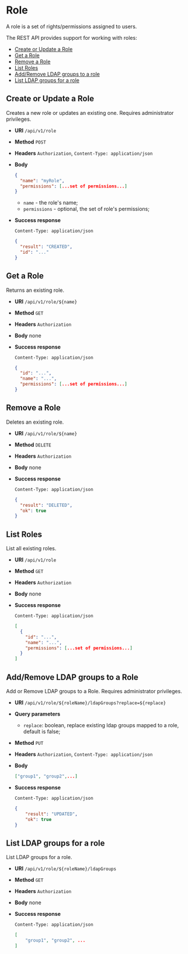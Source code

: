 # Role

A role is a set of rights/permissions assigned to users.

The REST API provides support for working with roles:

- [Create or Update a Role](#create-update)
- [Get a Role](#get)
- [Remove a Role](#delete)
- [List Roles](#list)
- [Add/Remove LDAP groups to a role](#addremove-ldap-groups-to-a-role)
- [List LDAP groups for a role](#list-ldap-groups-for-a-role)

<a name="create-update"/>

## Create or Update a Role

Creates a new role or updates an existing one. Requires administrator
privileges.

* **URI** `/api/v1/role`
* **Method** `POST`
* **Headers** `Authorization`, `Content-Type: application/json`
* **Body**
    ```json
    {
      "name": "myRole",
      "permissions": [...set of permissions...]
    }
    ```
    
    - `name` - the role's name;
    - `permissions` - optional, the set of role's permissions;
* **Success response**

    ```
    Content-Type: application/json
    ```

    ```json
    {
      "result": "CREATED",
      "id": "..."
    }
    ```

<a name="get"/>

## Get a Role

Returns an existing role.

* **URI** `/api/v1/role/${name}`
* **Method** `GET`
* **Headers** `Authorization`
* **Body**
    none
* **Success response**
    ```
    Content-Type: application/json
    ```

    ```json
    {
      "id": "...",
      "name": "...",
      "permissions": [...set of permissions...]
    }
    ```

<a name="delete"/>

## Remove a Role

Deletes an existing role.

* **URI** `/api/v1/role/${name}`
* **Method** `DELETE`
* **Headers** `Authorization`
* **Body**
    none
* **Success response**

    ```
    Content-Type: application/json
    ```

    ```json
    {
      "result": "DELETED",
      "ok": true
    }
    ```

<a name="list"/>

## List Roles

List all existing roles.

* **URI** `/api/v1/role`
* **Method** `GET`
* **Headers** `Authorization`
* **Body**
    none
* **Success response**
    ```
    Content-Type: application/json
    ```

    ```json
    [
      {
        "id": "...",
        "name": "...",
        "permissions": [...set of permissions...] 
      }
    ]
    ```
  
<a name="addremove-ldap-groups-to-a-role"/>

## Add/Remove LDAP groups to a Role

Add or Remove LDAP groups to a Role. Requires administrator privileges.

* **URI** `/api/v1/role/${roleName}/ldapGroups?replace=${replace}`
* **Query parameters**
    - `replace`: boolean, replace existing ldap groups mapped to a role, default is false;
* **Method** `PUT`
* **Headers** `Authorization`, `Content-Type: application/json`
* **Body**
    ```json
    ["group1", "group2",...]
    ```
    
* **Success response**

    ```
    Content-Type: application/json
    ```

    ```json
    {
        "result": "UPDATED",
        "ok": true
    }
    ```

<a name="list-ldap-groups-for-a-role"/>

## List LDAP groups for a role

List LDAP groups for a role.

* **URI** `/api/v1/role/${roleName}/ldapGroups`
* **Method** `GET`
* **Headers** `Authorization`
* **Body**
    none
* **Success response**
    ```
    Content-Type: application/json
    ```

    ```json
    [
        "group1", "group2", ...
    ]
    ```
